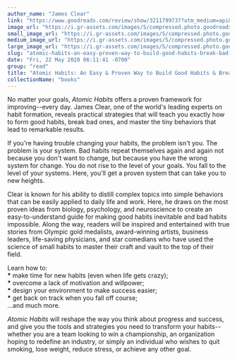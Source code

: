 ```yaml
---
author_name: "James Clear"
link: "https://www.goodreads.com/review/show/3211799737?utm_medium=api&utm_source=rss"
image_url: "https://i.gr-assets.com/images/S/compressed.photo.goodreads.com/books/1535115320l/40121378._SY75_.jpg"
small_image_url: "https://i.gr-assets.com/images/S/compressed.photo.goodreads.com/books/1535115320l/40121378._SY75_.jpg"
medium_image_url: "https://i.gr-assets.com/images/S/compressed.photo.goodreads.com/books/1535115320l/40121378._SX98_.jpg"
large_image_url: "https://i.gr-assets.com/images/S/compressed.photo.goodreads.com/books/1535115320l/40121378._SY475_.jpg"
slug: "atomic-habits-an-easy-proven-way-to-build-good-habits-break-bad-ones"
date: "Fri, 22 May 2020 06:11:41 -0700"
group: "read"
title: "Atomic Habits: An Easy & Proven Way to Build Good Habits & Break Bad Ones"
collectionName: "books"
---
```

No matter your goals, *Atomic Habits* offers a proven framework for improving--every day. James Clear, one of the world's leading experts on habit formation, reveals practical strategies that will teach you exactly how to form good habits, break bad ones, and master the tiny behaviors that lead to remarkable results.  
  
If you're having trouble changing your habits, the problem isn't you. The problem is your system. Bad habits repeat themselves again and again not because you don't want to change, but because you have the wrong system for change. You do not rise to the level of your goals. You fall to the level of your systems. Here, you'll get a proven system that can take you to new heights.  
  
Clear is known for his ability to distill complex topics into simple behaviors that can be easily applied to daily life and work. Here, he draws on the most proven ideas from biology, psychology, and neuroscience to create an easy-to-understand guide for making good habits inevitable and bad habits impossible. Along the way, readers will be inspired and entertained with true stories from Olympic gold medalists, award-winning artists, business leaders, life-saving physicians, and star comedians who have used the science of small habits to master their craft and vault to the top of their field.  
  
Learn how to:  
**\*** make time for new habits (even when life gets crazy);  
**\*** overcome a lack of motivation and willpower;  
**\*** design your environment to make success easier;  
**\*** get back on track when you fall off course;  
...and much more.  
  
*Atomic Habits* will reshape the way you think about progress and success, and give you the tools and strategies you need to transform your habits--whether you are a team looking to win a championship, an organization hoping to redefine an industry, or simply an individual who wishes to quit smoking, lose weight, reduce stress, or achieve any other goal.